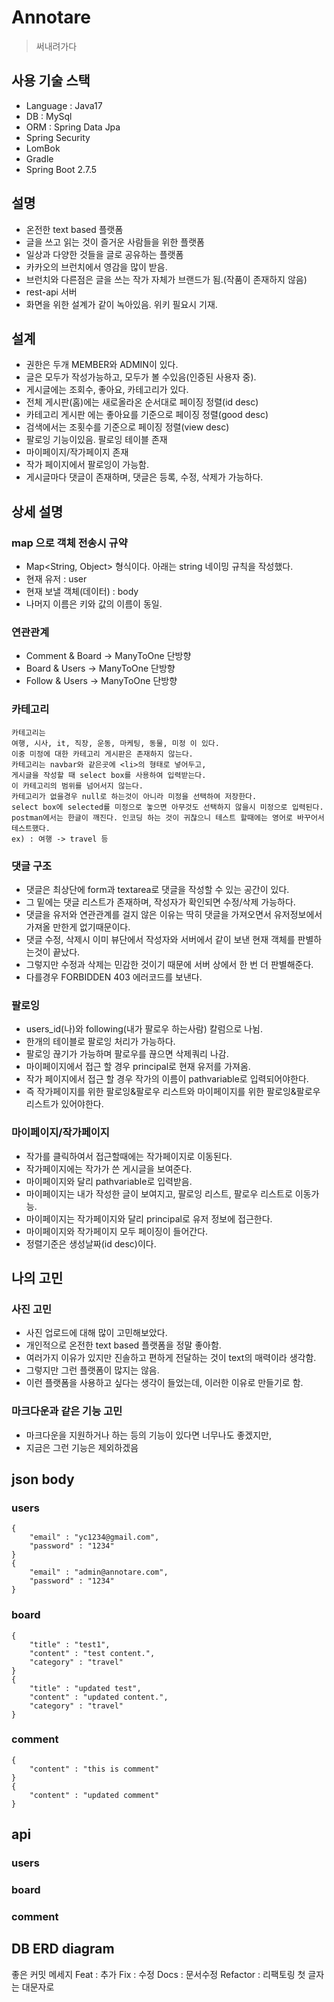 # Annotare 
> 써내려가다

## 사용 기술 스택
* Language : Java17
* DB : MySql
* ORM : Spring Data Jpa
* Spring Security
* LomBok
* Gradle
* Spring Boot 2.7.5

## 설명
* 온전한 text based 플랫폼
* 글을 쓰고 읽는 것이 즐거운 사람들을 위한 플랫폼
* 일상과 다양한 것들을 글로 공유하는 플랫폼
* 카카오의 브런치에서 영감을 많이 받음.
* 브런치와 다른점은 글을 쓰는 작가 자체가 브랜드가 됨.(작품이 존재하지 않음)
* rest-api 서버
* 화면을 위한 설계가 같이 녹아있음.
위키 필요시 기재.

## 설계
* 권한은 두개 MEMBER와 ADMIN이 있다.
* 글은 모두가 작성가능하고, 모두가 볼 수있음(인증된 사용자 중).
* 게시글에는 조회수, 좋아요, 카테고리가 있다.
* 전체 게시판(홈)에는 새로올라온 순서대로 페이징 정렬(id desc)
* 카테고리 게시판 에는 좋아요를 기준으로 페이징 정렬(good desc)
* 검색에서는 조횟수를 기준으로 페이징 정렬(view desc)
* 팔로잉 기능이있음. 팔로잉 테이블 존재
* 마이페이지/작가페이지 존재
* 작가 페이지에서 팔로잉이 가능함.
* 게시글마다 댓글이 존재하며, 댓글은 등록, 수정, 삭제가 가능하다.

## 상세 설명
### map 으로 객체 전송시 규약
* Map<String, Object> 형식이다. 아래는 string 네이밍 규칙을 작성했다.
* 현재 유저 : user
* 현재 보낼 객체(데이터) : body
* 나머지 이름은 키와 값의 이름이 동일.
### 연관관계
* Comment & Board -> ManyToOne 단방향
* Board & Users -> ManyToOne 단방향
* Follow & Users -> ManyToOne 단방향
### 카테고리
```
카테고리는 
여행, 시사, it, 직장, 운동, 마케팅, 동물, 미정 이 있다. 
이중 미정에 대한 카테고리 게시판은 존재하지 않는다.
카테고리는 navbar와 같은곳에 <li>의 형태로 넣어두고,
게시글을 작성할 때 select box를 사용하여 입력받는다. 
이 카테고리의 범위를 넘어서지 않는다. 
카테고리가 없을경우 null로 하는것이 아니라 미정을 선택하여 저장한다.
select box에 selected를 미정으로 놓으면 아무것도 선택하지 않을시 미정으로 입력된다.
postman에서는 한글이 깨진다. 인코딩 하는 것이 귀찮으니 테스트 할때에는 영어로 바꾸어서 테스트했다.
ex) : 여행 -> travel 등
```
### 댓글 구조
* 댓글은 최상단에 form과 textarea로 댓글을 작성할 수 있는 공간이 있다.
* 그 밑에는 댓글 리스트가 존재하며, 작성자가 확인되면 수정/삭제 가능하다.
* 댓글을 유저와 연관관계를 걸지 않은 이유는 딱히 댓글을 가져오면서 유저정보에서 가져올 만한게 없기때문이다.
* 댓글 수정, 삭제시 이미 뷰단에서 작성자와 서버에서 같이 보낸 현재 객체를 판별하는것이 끝났다.
* 그렇지만 수정과 삭제는 민감한 것이기 때문에 서버 상에서 한 번 더 판별해준다.
* 다를경우 FORBIDDEN 403 에러코드를 보낸다.
### 팔로잉
* users_id(나)와 following(내가 팔로우 하는사람) 칼럼으로 나뉨.
* 한개의 테이블로 팔로잉 처리가 가능하다.
* 팔로잉 끊기가 가능하며 팔로우를 끊으면 삭제쿼리 나감.
* 마이페이지에서 접근 할 경우 principal로 현재 유저를 가져옴.
* 작가 페이지에서 접근 할 경우 작가의 이름이 pathvariable로 입력되어야한다.
* 즉 작가페이지를 위한 팔로잉&팔로우 리스트와 마이페이지를 위한 팔로잉&팔로우 리스트가 있어야한다.
### 마이페이지/작가페이지
* 작가를 클릭하여서 접근할때에는 작가페이지로 이동된다.
* 작가페이지에는 작가가 쓴 게시글을 보여준다. 
* 마이페이지와 달리 pathvariable로 입력받음.
* 마이페이지는 내가 작성한 글이 보여지고, 팔로잉 리스트, 팔로우 리스트로 이동가능.
* 마이페이지는 작가페이지와 달리 principal로 유저 정보에 접근한다.
* 마이페이지와 작가페이지 모두 페이징이 들어간다.
* 정렬기준은 생성날짜(id desc)이다.

## 나의 고민
### 사진 고민
* 사진 업로드에 대해 많이 고민해보았다.
* 개인적으로 온전한 text based 플랫폼을 정말 좋아함.
* 여러가지 이유가 있지만 진솔하고 편하게 전달하는 것이 text의 매력이라 생각함.
* 그렇지만 그런 플랫폼이 많지는 않음.
* 이런 플랫폼을 사용하고 싶다는 생각이 들었는데, 이러한 이유로 만들기로 함.
### 마크다운과 같은 기능 고민
* 마크다운을 지원하거나 하는 등의 기능이 있다면 너무나도 좋겠지만,
* 지금은 그런 기능은 제외하겠음

## json body
### users
```
{
    "email" : "yc1234@gmail.com",
    "password" : "1234"
}
{
    "email" : "admin@annotare.com",
    "password" : "1234"
}
```
### board
```
{
    "title" : "test1",
    "content" : "test content.",
    "category" : "travel"
}
{
    "title" : "updated test",
    "content" : "updated content.",
    "category" : "travel"
}
```
### comment
```
{
    "content" : "this is comment"
}
{
    "content" : "updated comment"
}
```

## api
### users

### board

### comment


## DB ERD diagram

좋은 커밋 메세지
Feat : 추가
Fix : 수정
Docs : 문서수정
Refactor : 리팩토링
첫 글자는 대문자로